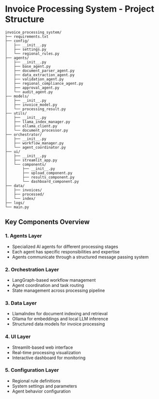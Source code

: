# Invoice Processing System - Project Structure

```
invoice_processing_system/
├── requirements.txt
├── config/
│   ├── __init__.py
│   ├── settings.py
│   └── regional_rules.py
├── agents/
│   ├── __init__.py
│   ├── base_agent.py
│   ├── document_parser_agent.py
│   ├── data_extraction_agent.py
│   ├── validation_agent.py
│   ├── regional_compliance_agent.py
│   ├── approval_agent.py
│   └── audit_agent.py
├── models/
│   ├── __init__.py
│   ├── invoice_model.py
│   └── processing_result.py
├── utils/
│   ├── __init__.py
│   ├── llama_index_manager.py
│   ├── ollama_client.py
│   └── document_processor.py
├── orchestrator/
│   ├── __init__.py
│   ├── workflow_manager.py
│   └── agent_coordinator.py
├── ui/
│   ├── __init__.py
│   ├── streamlit_app.py
│   └── components/
│       ├── __init__.py
│       ├── upload_component.py
│       ├── results_component.py
│       └── dashboard_component.py
├── data/
│   ├── invoices/
│   ├── processed/
│   └── index/
├── logs/
└── main.py
```

## Key Components Overview

### 1. **Agents Layer**
- Specialized AI agents for different processing stages
- Each agent has specific responsibilities and expertise
- Agents communicate through a structured message passing system

### 2. **Orchestration Layer**
- LangGraph-based workflow management
- Agent coordination and task routing
- State management across processing pipeline

### 3. **Data Layer**
- LlamaIndex for document indexing and retrieval
- Ollama for embeddings and local LLM inference
- Structured data models for invoice processing

### 4. **UI Layer**
- Streamlit-based web interface
- Real-time processing visualization
- Interactive dashboard for monitoring

### 5. **Configuration Layer**
- Regional rule definitions
- System settings and parameters
- Agent behavior configuration